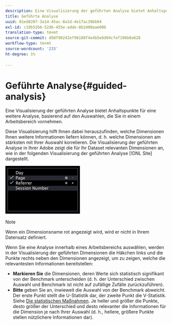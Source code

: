 ```yaml
---
description: Eine Visualisierung der geführten Analyse bietet Anhaltspunkte für eine weitere Analyse, basierend auf den Auswahlen, die Sie in einem Arbeitsbereich vornehmen.
title: Geführte Analyse
uuid: 01ed8207-3a14-45ac-8a1d-4e17ac39bb94
exl-id: c19b52b6-52db-455e-adde-8b2400aae006
translation-type: tm+mt
source-git-commit: d9df90242ef96188f4e4b5e6d04cfef196b0a628
workflow-type: tm+mt
source-wordcount: '233'
ht-degree: 1%

---
```


# Geführte Analyse{#guided-analysis}

Eine Visualisierung der geführten Analyse bietet Anhaltspunkte für eine weitere Analyse, basierend auf den Auswahlen, die Sie in einem Arbeitsbereich vornehmen.

Diese Visualisierung hilft Ihnen dabei herauszufinden, welche Dimensionen Ihnen weitere Informationen liefern können, d. h. welche Dimensionen am stärksten mit Ihrer Auswahl korrelieren. Die Visualisierung der geführten Analyse in Ihrer Adobe zeigt die für Ihr Dataset relevanten Dimensionen an, wie in der folgenden Visualisierung der geführten Analyse [!DNL Site] dargestellt.

![](assets/vis_GuidedAnalysis.png)

>[!NOTE]
>
>Wenn ein Dimensionsname rot angezeigt wird, wird er nicht in Ihrem Datensatz definiert.

Wenn Sie eine Analyse innerhalb eines Arbeitsbereichs auswählen, werden in der Visualisierung der geführten Dimensionen die Häkchen links und die Punkte rechts neben den Dimensionen angezeigt, um zu zeigen, welche die relevantesten Informationen bereitstellen:

* **Markieren Sie** die Dimensionen, deren Werte sich statistisch signifikant von der Benchmark unterscheiden (d. h. der Unterschied zwischen Auswahl und Benchmark ist nicht auf zufällige Zufälle zurückzuführen).
* **Bitte** geben Sie an, inwieweit die Auswahl von der Benchmark abweicht. Der erste Punkt stellt die U-Statistik dar, der zweite Punkt die V-Statistik. Siehe [Die statistischen Maßnahmen](../../../../home/c-get-started/c-analysis-vis/c-guided-analysis/c-stat-measures.md#concept-ba2c7f417f384dc0a3438fcb6e268708). Je heller und größer die Punkte, desto größer der Unterschied und desto relevanter die Informationen für die Dimension je nach Ihrer Auswahl (d. h., hellere, größere Punkte stellen nützlichere Informationen dar).
